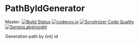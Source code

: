 # PathByIdGenerator

Master:
[![Build Status](https://travis-ci.org/t4web/PathByIdGenerator.svg?branch=master)](https://travis-ci.org/t4web/PathByIdGenerator)
[![codecov.io](http://codecov.io/github/t4web/PathByIdGenerator/coverage.svg?branch=master)](http://codecov.io/github/t4web/PathByIdGenerator?branch=master)
[![Scrutinizer Code Quality](https://scrutinizer-ci.com/g/t4web/ActionInjections/badges/quality-score.png?b=master)](https://scrutinizer-ci.com/g/t4web/ActionInjections/?branch=master)
[![SensioLabsInsight](https://insight.sensiolabs.com/projects/f31d9b25-5bd9-4f9c-8fb5-4a4591faa8ea/mini.png)](https://insight.sensiolabs.com/projects/f31d9b25-5bd9-4f9c-8fb5-4a4591faa8ea)

Generation path by (int) id
